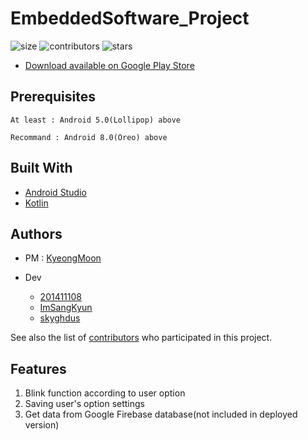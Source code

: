 # EmbeddedSoftware_Project

![size](https://img.shields.io/github/repo-size/201411108/EmbeddedSoftware_Project)
![contributors](https://img.shields.io/github/contributors/201411108/EmbeddedSoftware_Project)
![stars](https://img.shields.io/github/stars/201411108/EmbeddedSoftware_Project?style=plastic)

* [Download available on Google Play Store](https://play.google.com/store/apps/details?id=com.SmuEMSW.smumyeyes)

## Prerequisites

```
At least : Android 5.0(Lollipop) above

Recommand : Android 8.0(Oreo) above
```

## Built With

* [Android Studio](https://developer.android.com/studio)
* [Kotlin](https://kotlinlang.org/)

## Authors

* PM : [KyeongMoon](https://github.com/KyeongMoon)

* Dev
  * [201411108](https://github.com/201411108)
  * [ImSangKyun](https://github.com/ImSangKyun)
  * [skyghdus](https://github.com/skyghdus)

See also the list of [contributors](https://github.com/201411108/EmbeddedSoftware_Project/graphs/contributors) who participated in this project.

## Features

1. Blink function according to user option
2. Saving user's option settings
3. Get data from Google Firebase database(not included in deployed version)
